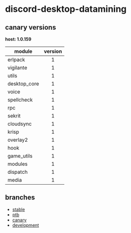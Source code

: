 # discord-desktop-datamining

## canary versions

**host: 1.0.159**

| module | version |
| ------ | :-----: |
| erlpack | 1 |
| vigilante | 1 |
| utils | 1 |
| desktop_core | 1 |
| voice | 1 |
| spellcheck | 1 |
| rpc | 1 |
| sekrit | 1 |
| cloudsync | 1 |
| krisp | 1 |
| overlay2 | 1 |
| hook | 1 |
| game_utils | 1 |
| modules | 1 |
| dispatch | 1 |
| media | 1 |

## branches

- [stable](https://github.com/OpenAsar/discord-desktop-datamining/tree/stable)
- [ptb](https://github.com/OpenAsar/discord-desktop-datamining/tree/ptb)
- [canary](https://github.com/OpenAsar/discord-desktop-datamining/tree/canary)
- [development](https://github.com/OpenAsar/discord-desktop-datamining/tree/development)